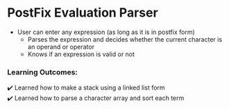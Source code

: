# PostFix Evaluation Parser
- User can enter any expression (as long as it is in postfix form)
    - Parses the expression and decides whether the current character is an operand or operator
    - Knows if an expression is valid or not
### Learning Outcomes:
✔️ Learned how to make a stack using a linked list form  
✔️ Learned how to parse a character array and sort each term
